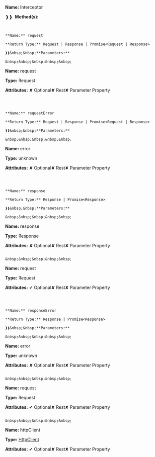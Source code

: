 **Name:** Interceptor

❱❱&nbsp;&nbsp;**Method(s):**

&nbsp;&nbsp;&nbsp;&nbsp;&nbsp;
```
**Name:** request

**Return Type:** Request | Response | Promise<Request | Response>

❱❱&nbsp;&nbsp;**Parameters:**

&nbsp;&nbsp;&nbsp;&nbsp;&nbsp;
```
**Name:** request

**Type:** Request

**Attributes:** ✘ Optional✘ Rest✘ Parameter Property

```

```

&nbsp;&nbsp;&nbsp;&nbsp;&nbsp;
```
**Name:** requestError

**Return Type:** Request | Response | Promise<Request | Response>

❱❱&nbsp;&nbsp;**Parameters:**

&nbsp;&nbsp;&nbsp;&nbsp;&nbsp;
```
**Name:** error

**Type:** unknown

**Attributes:** ✘ Optional✘ Rest✘ Parameter Property

```

```

&nbsp;&nbsp;&nbsp;&nbsp;&nbsp;
```
**Name:** response

**Return Type:** Response | Promise<Response>

❱❱&nbsp;&nbsp;**Parameters:**

&nbsp;&nbsp;&nbsp;&nbsp;&nbsp;
```
**Name:** response

**Type:** Response

**Attributes:** ✘ Optional✘ Rest✘ Parameter Property

```

&nbsp;&nbsp;&nbsp;&nbsp;&nbsp;
```
**Name:** request

**Type:** Request

**Attributes:** ✔ Optional✘ Rest✘ Parameter Property

```

```

&nbsp;&nbsp;&nbsp;&nbsp;&nbsp;
```
**Name:** responseError

**Return Type:** Response | Promise<Response>

❱❱&nbsp;&nbsp;**Parameters:**

&nbsp;&nbsp;&nbsp;&nbsp;&nbsp;
```
**Name:** error

**Type:** unknown

**Attributes:** ✘ Optional✘ Rest✘ Parameter Property

```

&nbsp;&nbsp;&nbsp;&nbsp;&nbsp;
```
**Name:** request

**Type:** Request

**Attributes:** ✔ Optional✘ Rest✘ Parameter Property

```

&nbsp;&nbsp;&nbsp;&nbsp;&nbsp;
```
**Name:** httpClient

**Type:** [HttpClient](https://gitbook-18.gitbook.io/au//fetch-client/http-client/classes/httpclient)

**Attributes:** ✔ Optional✘ Rest✘ Parameter Property

```

```

